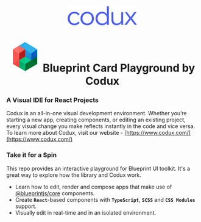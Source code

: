 <div align="center">  
    <img height="50"src="./src/assets/codux.svg">  
    <h1 ><img src="./src/assets/blueprint.svg"> Blueprint Card Playground by Codux</h1>
</div>

### A Visual IDE for React Projects

Codux is an all-in-one visual development environment. Whether you’re starting a new app, creating components, or editing an existing project, every visual change you make reflects instantly in the code and vice versa. To learn more about Codux, visit our website - [https://www.codux.com/](https://www.codux.com/)

### Take it for a Spin

This repo provides an interactive playground for Blueprint UI toolkit. It's a great way to explore how the library and Codux work.

-   Learn how to edit, render and compose apps that make use of [@blueprintjs/core](https://blueprintjs.com/docs/#core) components.
-   Create **`React`**-based components with **`TypeScript`**, **`SCSS`** and **`CSS Modules`** support.
-   Visually edit in real-time and in an isolated environment.
